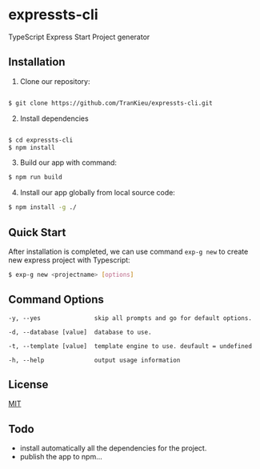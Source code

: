 # expressts-cli

TypeScript Express Start Project generator

## Installation

1. Clone our repository:

```sh

$ git clone https://github.com/TranKieu/expressts-cli.git

```

2. Install dependencies

```sh

$ cd expressts-cli
$ npm install

```

3. Build our app with command:

```sh
$ npm run build

```

4. Install our app globally from local source code:

```sh
$ npm install -g ./

```

## Quick Start

After installation is completed, we can use command `exp-g new` to
create new express project with Typescript:

```sh
$ exp-g new <projectname> [options]
```

## Command Options

    -y, --yes               skip all prompts and go for default options.

    -d, --database [value]  database to use.

    -t, --template [value]  template engine to use. deufault = undefined

    -h, --help              output usage information

## License

[MIT](LICENSE)

## Todo

- install automatically all the dependencies for the project.
- publish the app to npm...
